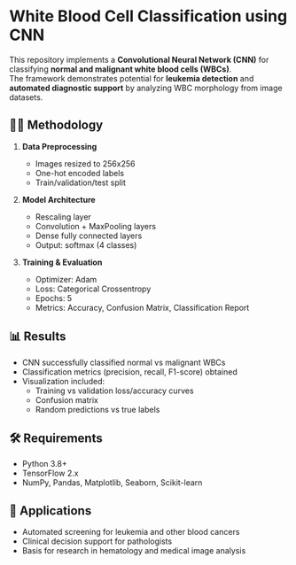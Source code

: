 # White Blood Cell Classification using CNN

This repository implements a **Convolutional Neural Network (CNN)** for classifying **normal and malignant white blood cells (WBCs)**.  
The framework demonstrates potential for **leukemia detection** and **automated diagnostic support** by analyzing WBC morphology from image datasets.

## 🧑‍💻 Methodology
1. **Data Preprocessing**  
   - Images resized to 256x256  
   - One-hot encoded labels  
   - Train/validation/test split  

2. **Model Architecture**  
   - Rescaling layer  
   - Convolution + MaxPooling layers  
   - Dense fully connected layers  
   - Output: softmax (4 classes)  

3. **Training & Evaluation**  
   - Optimizer: Adam  
   - Loss: Categorical Crossentropy  
   - Epochs: 5  
   - Metrics: Accuracy, Confusion Matrix, Classification Report  

## 📊 Results
- CNN successfully classified normal vs malignant WBCs  
- Classification metrics (precision, recall, F1-score) obtained  
- Visualization included:  
  - Training vs validation loss/accuracy curves  
  - Confusion matrix  
  - Random predictions vs true labels

## 🛠 Requirements
- Python 3.8+
- TensorFlow 2.x
- NumPy, Pandas, Matplotlib, Seaborn, Scikit-learn

## 📌 Applications
- Automated screening for leukemia and other blood cancers
- Clinical decision support for pathologists
- Basis for research in hematology and medical image analysis



